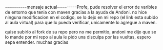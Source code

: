 -----------mensaje actual----------Profe, pude resolver el error de varibles de entorno que tenia con maven gracias a la ayuda de Andoni. 
no hice ninguna modificacion en el codigo, se lo dejo en mi repo (el link esta subido al aula virtual) para 
que lo pueda verificar, unicamente lo agregue a maven.

quise subirlo al fork de su repo pero no me permitio, andoni me dijo que se lo mande por mi repo al aula
le pido una disculpa por las vueltas, espero sepa entender. muchas gracias
